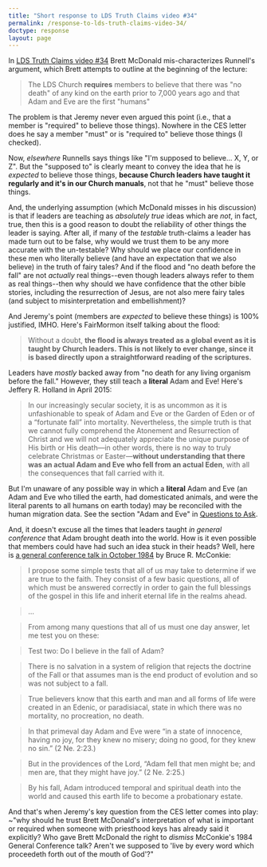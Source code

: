 ```yaml
---
title: "Short response to LDS Truth Claims video #34"
permalink: /response-to-lds-truth-claims-video-34/
doctype: response
layout: page
---
```


In [LDS Truth Claims video #34](https://www.youtube.com/watch?v=c8YqQs5sDE0) Brett McDonald mis-characterizes Runnell's argument, which Brett attempts to outline at the beginning of the lecture:

> The LDS Church **requires** members to believe that there was "no death" of any kind on the earth prior to 7,000 years ago and that Adam and Eve are the first "humans"

The problem is that Jeremy never even argued this point (i.e., that a member is "required" to believe those things).  Nowhere in the CES letter does he say a member "must" or is "required to" believe those things (I checked).

Now, _elsewhere_ Runnells says things like "I'm supposed to believe... X, Y, or Z".  But the "supposed to" is clearly meant to convey the idea that he is _expected_ to believe those things, **because Church leaders have taught it regularly and it's in our Church manuals**, not that he "must" believe those things.  

And, the underlying assumption (which McDonald misses in his discussion) is that if leaders are teaching as _absolutely true_ ideas which are _not_, in fact, true, then this is a good reason to doubt the reliability of other things the leader is saying.  After all, if many of the _testable_ truth-claims a leader has made turn out to be false, why would we trust them to be any more accurate with the un-testable?  Why should we place our confidence in these men who literally believe (and have an expectation that we also believe) in the truth of fairy tales?  And if the flood and "no death before the fall" are not _actually_ real things--even though leaders always refer to them as real things--then why should we have confidence that the other bible stories, including the resurrection of Jesus, are not also mere fairy tales (and subject to misinterpretation and embellishment)?

And Jeremy's point (members are _expected_ to believe these things) is 100% justified, IMHO.  Here's FairMormon itself talking about the flood:

> Without a doubt, **the flood is always treated as a global event as it is taught by Church leaders. This is not likely to ever change, since it is based directly upon a straightforward reading of the scriptures.**

Leaders have _mostly_ backed away from "no death for any living organism before the fall."  However, they still teach a **literal** Adam and Eve!  Here's Jeffery R. Holland in April 2015:

> In our increasingly secular society, it is as uncommon as it is unfashionable to speak of Adam and Eve or the Garden of Eden or of a “fortunate fall” into mortality. Nevertheless, the simple truth is that we cannot fully comprehend the Atonement and Resurrection of Christ and we will not adequately appreciate the unique purpose of His birth or His death—in other words, there is no way to truly celebrate Christmas or Easter—**without understanding that there was an actual Adam and Eve who fell from an actual Eden**, with all the consequences that fall carried with it.

But I'm unaware of any possible way in which a **literal** Adam and Eve (an Adam and Eve who tilled the earth, had domesticated animals, and were the literal parents to all humans on earth today) may be reconciled with the human migration data.  See the section "Adam and Eve" in [Questions to Ask](https://faenrandir.github.io/a_careful_examination/questions-to-ask/#adam-and-eve).

And, it doesn't excuse all the times that leaders taught _in general conference_ that Adam brought death into the world.  How is it even possible that members could have had such an idea stuck in their heads?  Well, here is [a general conference talk in October 1984](https://www.lds.org/general-conference/1984/10/the-caravan-moves-on?lang=eng
) by Bruce R. McConkie:

> I propose some simple tests that all of us may take to determine if we are true to the faith. They consist of a few basic questions, all of which must be answered correctly in order to gain the full blessings of the gospel in this life and inherit eternal life in the realms ahead.

> ...

> From among many questions that all of us must one day answer, let me test you on these:

> Test two: Do I believe in the fall of Adam?

> There is no salvation in a system of religion that rejects the doctrine of the Fall or that assumes man is the end product of evolution and so was not subject to a fall.

> True believers know that this earth and man and all forms of life were created in an Edenic, or paradisiacal, state in which there was no mortality, no procreation, no death.

> In that primeval day Adam and Eve were “in a state of innocence, having no joy, for they knew no misery; doing no good, for they knew no sin.” (2 Ne. 2:23.)

> But in the providences of the Lord, “Adam fell that men might be; and men are, that they might have joy.” (2 Ne. 2:25.)

> By his fall, Adam introduced temporal and spiritual death into the world and caused this earth life to become a probationary estate.

And that's when Jeremy's key question from the CES letter comes into play: ~"why should he trust Brett McDonald's interpretation of what is important or required when someone with priesthood keys has already said it explicitly?  Who gave Brett McDonald the right to *dismiss* McConkie's 1984 General Conference talk?  Aren't we supposed to 'live by every word which proceedeth forth out of the mouth of God'?"
